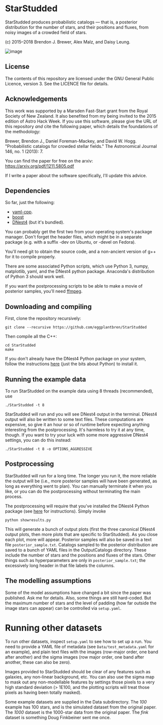 StarStudded
===========

StarStudded produces probabilistic catalogs ― that is, a posterior distribution
for the number of stars, and their positions and fluxes,
from noisy images of a crowded field of stars.

(c) 2015–2018 Brendon J. Brewer, Alex Malz, and Daisy Leung.

![image](image.png)

## License

The contents of this repository are licensed under the GNU General Public
Licence, version 3. See the LICENCE file for details.

## Acknowledgements

This work was supported by a Marsden Fast-Start grant
from the Royal Society of New Zealand. It also benefited from my being invited
to the 2015 edition of Astro Hack Week.
If you use this software, please give the URL of this repository _and_ cite
the following paper, which details the foundations of the methodology:

Brewer, Brendon J., Daniel Foreman-Mackey, and David W. Hogg.
"Probabilistic catalogs for crowded stellar fields."
The Astronomical Journal 146, no. 1 (2013): 7.

You can find the paper for free on the arxiv:
https://arxiv.org/pdf/1211.5805.pdf

If I write a paper about the software specifically, I'll update this advice.

## Dependencies

So far, just the following:

* [yaml-cpp](https://github.com/jbeder/yaml-cpp).
* [boost](https://www.boost.org)
* [DNest4](https://github.com/eggplantbren/DNest4) (but it's bundled).

You can probably get the first two from your operating system's package manager.
Don't forget the header files, which might be in a separate package
(e.g. with a suffix -dev on Ubuntu, or -devel on Fedora).

You'll need git to obtain the source code, and a non-ancient version of
g++ for it to compile properly.

There are some associated Python scripts, which use Python 3, numpy,
matplotlib, yaml, and the DNest4 python package. Anaconda's distribution of
Python 3 should work well.

If you want the postprocessing scripts to be able to make a movie of posterior
samples, you'll need [ffmpeg](http://ffmpeg.org/).

## Downloading and compiling

First, clone the repository recursively:

```
git clone --recursive https://github.com/eggplantbren/StarStudded
```

Then compile all the C++:

```
cd StarStudded
make
```

If you don't already have the DNest4 Python package on your system,
follow the instructions [here](https://github.com/eggplantbren/DNest4)
(just the bits about Python) to install it.

## Running the example data

To run StarStudded on the example data using 8 threads (recommended), use

```
./StarStudded -t 8
```

StarStudded will run and you will see DNest4 output in the terminal.
DNest4 output
will also be written to some text files.
These computations are expensive, so give it an hour or so of runtime before
expecting anything interesting from the postprocessing. It's harmless to try
it at any time, though. If you want to try your luck with some more
aggressive DNest4 settings, you can do this instead:

```
./StarStudded -t 8 -o OPTIONS_AGGRESSIVE
```

## Postprocessing

StarStudded will run for a long time.
The longer you run it, the more reliable the
output will be (i.e., more posterior samples will have been generated, as
long as everything went to plan).
You can manually terminate it when you like, or you can
do the postprocessing without terminating the main process.

The postprocessing will require
that you've installed the DNest4 Python package
(see [here](https://github.com/eggplantbren/DNest4) for instructions).
Simply invoke

```
python showresults.py
```

This will generate a bunch of output plots
(first the three canonical DNest4 output plots, then more plots that are
specific to StarStudded).
As you close each plot, more will appear.
Posterior samples will also be saved in a text file
`posterior_sample.txt`. Catalogs sampled to the posterior distribution are
saved to a bunch of YAML files in the OutputCatalogs directory.
These include the number of stars and the positions and fluxes of the stars.
Other things such as hyperparameters are only in `posterior_sample.txt`;
the excessively long header in that file labels the columns.

## The modelling assumptions

Some of the model assumptions have changed a bit since the paper was published.
Ask me for details. Also, some things are still hard-coded. But the maximum
number of stars and the level of padding (how far outside the image stars can
appear) can be controlled via `setup.yaml`.

# Running other datasets
To run other datasets, inspect `setup.yaml` to see how to set up a run.
You need to provide a YAML file of metadata (see `Data/test_metadata.yaml` for
an example), and plain text files with the images (row-major order, one band
after another) and the sigma images (row major order, one band after another,
these can also be zero).

Images provided to StarStudded should be clear of any features such as
galaxies, any non-linear background, etc. You can also use the sigma map to
mask out any non-modellable features by settings those pixels to a very high
standard deviation (> 1E100, and the plotting scripts will treat those pixels
as having been totally masked).

Some example datasets are supplied in the Data subdirectory. The _100_ example
has 100 stars, and is the simulated dataset from the original paper.
The _1000_ dataset is the 1000-star data from the original paper.
The _fink_ dataset is something Doug Finkbeiner sent me once.

